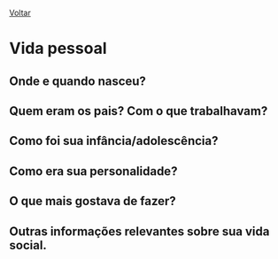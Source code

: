 [Voltar](intro.md)

# Vida pessoal

## Onde e quando nasceu? <br>

## Quem eram os pais? Com o que trabalhavam? <br>

## Como foi sua infância/adolescência? <br>

## Como era sua personalidade? <br>

## O que mais gostava de fazer? <br>

## Outras informações relevantes sobre sua vida social. <br>
